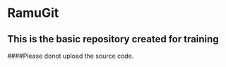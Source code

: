 # RamuGit
## This is the basic repository created for training
####Please donot upload the source code.
